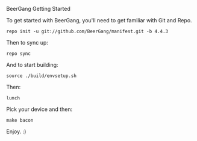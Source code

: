 BeerGang
Getting Started

To get started with BeerGang, you'll need to get familiar with Git and Repo.

    repo init -u git://github.com/BeerGang/manifest.git -b 4.4.3

Then to sync up:

    repo sync

And to start building:
    
    source ./build/envsetup.sh
    
Then:
    
    lunch

Pick your device and then:

    make bacon
    


Enjoy. :)
    
